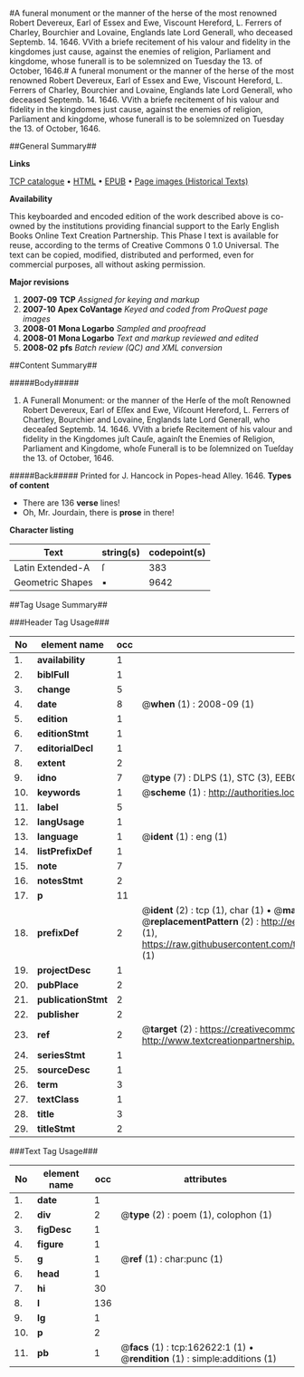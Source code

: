 #A funeral monument or the manner of the herse of the most renowned Robert Devereux, Earl of Essex and Ewe, Viscount Hereford, L. Ferrers of Charley, Bourchier and Lovaine, Englands late Lord Generall, who deceased Septemb. 14. 1646. VVith a briefe recitement of his valour and fidelity in the kingdomes just cause, against the enemies of religion, Parliament and kingdome, whose funerall is to be solemnized on Tuesday the 13. of October, 1646.#
A funeral monument or the manner of the herse of the most renowned Robert Devereux, Earl of Essex and Ewe, Viscount Hereford, L. Ferrers of Charley, Bourchier and Lovaine, Englands late Lord Generall, who deceased Septemb. 14. 1646. VVith a briefe recitement of his valour and fidelity in the kingdomes just cause, against the enemies of religion, Parliament and kingdome, whose funerall is to be solemnized on Tuesday the 13. of October, 1646.

##General Summary##

**Links**

[TCP catalogue](http://www.ota.ox.ac.uk/tcp/)  • 
[HTML](http://tei.it.ox.ac.uk/tcp/Texts-HTML/free/A85/A85057.html)  • 
[EPUB](http://tei.it.ox.ac.uk/tcp/Texts-EPUB/free/A85/A85057.epub) • 
[Page images (Historical Texts)](https://data.historicaltexts.jisc.ac.uk/view?pubId=eebo-99869409e&pageId=eebo-99869409e-162622-1)

**Availability**

This keyboarded and encoded edition of the
	       work described above is co-owned by the institutions
	       providing financial support to the Early English Books
	       Online Text Creation Partnership. This Phase I text is
	       available for reuse, according to the terms of Creative
	       Commons 0 1.0 Universal. The text can be copied,
	       modified, distributed and performed, even for
	       commercial purposes, all without asking permission.

**Major revisions**

1. __2007-09__ __TCP__ *Assigned for keying and markup*
1. __2007-10__ __Apex CoVantage__ *Keyed and coded from ProQuest page images*
1. __2008-01__ __Mona Logarbo__ *Sampled and proofread*
1. __2008-01__ __Mona Logarbo__ *Text and markup reviewed and edited*
1. __2008-02__ __pfs__ *Batch review (QC) and XML conversion*

##Content Summary##

#####Body#####

1. A Funerall Monument: or the manner of the Herſe of the moſt Renowned Robert Devereux, Earl of Eſſex and Ewe, Viſcount Hereford, L. Ferrers of Chartley, Bourchier and Lovaine, Englands late Lord Generall, who deceaſed Septemb. 14. 1646. VVith a briefe Recitement of his valour and fidelity in the Kingdomes juſt Cauſe, againſt the Enemies of Religion, Parliament and Kingdome, whoſe Funerall is to be ſolemnized on Tueſday the 13. of October, 1646.

#####Back#####
Printed for J. Hancock in Popes-head Alley. 1646.
**Types of content**

  * There are 136 **verse** lines!
  * Oh, Mr. Jourdain, there is **prose** in there!

**Character listing**


|Text|string(s)|codepoint(s)|
|---|---|---|
|Latin Extended-A|ſ|383|
|Geometric Shapes|▪|9642|

##Tag Usage Summary##

###Header Tag Usage###

|No|element name|occ|attributes|
|---|---|---|---|
|1.|__availability__|1||
|2.|__biblFull__|1||
|3.|__change__|5||
|4.|__date__|8| @__when__ (1) : 2008-09 (1)|
|5.|__edition__|1||
|6.|__editionStmt__|1||
|7.|__editorialDecl__|1||
|8.|__extent__|2||
|9.|__idno__|7| @__type__ (7) : DLPS (1), STC (3), EEBO-CITATION (1), PROQUEST (1), VID (1)|
|10.|__keywords__|1| @__scheme__ (1) : http://authorities.loc.gov/ (1)|
|11.|__label__|5||
|12.|__langUsage__|1||
|13.|__language__|1| @__ident__ (1) : eng (1)|
|14.|__listPrefixDef__|1||
|15.|__note__|7||
|16.|__notesStmt__|2||
|17.|__p__|11||
|18.|__prefixDef__|2| @__ident__ (2) : tcp (1), char (1)  •  @__matchPattern__ (2) : ([0-9\-]+):([0-9IVX]+) (1), (.+) (1)  •  @__replacementPattern__ (2) : http://eebo.chadwyck.com/downloadtiff?vid=$1&page=$2 (1), https://raw.githubusercontent.com/textcreationpartnership/Texts/master/tcpchars.xml#$1 (1)|
|19.|__projectDesc__|1||
|20.|__pubPlace__|2||
|21.|__publicationStmt__|2||
|22.|__publisher__|2||
|23.|__ref__|2| @__target__ (2) : https://creativecommons.org/publicdomain/zero/1.0/ (1), http://www.textcreationpartnership.org/docs/. (1)|
|24.|__seriesStmt__|1||
|25.|__sourceDesc__|1||
|26.|__term__|3||
|27.|__textClass__|1||
|28.|__title__|3||
|29.|__titleStmt__|2||


###Text Tag Usage###

|No|element name|occ|attributes|
|---|---|---|---|
|1.|__date__|1||
|2.|__div__|2| @__type__ (2) : poem (1), colophon (1)|
|3.|__figDesc__|1||
|4.|__figure__|1||
|5.|__g__|1| @__ref__ (1) : char:punc (1)|
|6.|__head__|1||
|7.|__hi__|30||
|8.|__l__|136||
|9.|__lg__|1||
|10.|__p__|2||
|11.|__pb__|1| @__facs__ (1) : tcp:162622:1 (1)  •  @__rendition__ (1) : simple:additions (1)|
